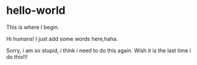 # hello-world
This is where I begin.

Hi humans!
I just add some words here,haha.

Sorry, i am so stupid, i think i need to do this again.
Wish it is the last time i do this!!!
